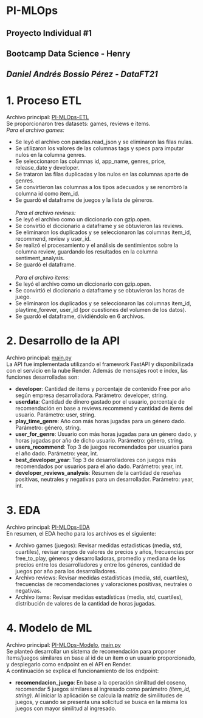 # PI-MLOps
## Proyecto Individual #1
## Bootcamp Data Science - Henry
## *Daniel Andrés Bossio Pérez - DataFT21*
# 1. Proceso ETL
Archivo principal: [PI-MLOps-ETL]()<br>
Se proporcionaron tres datasets: games, reviews e items.<br>
*Para el archivo games:*
- Se leyó el archivo con pandas.read_json y se eliminaron las filas nulas.
- Se utilizaron los valores de las columnas tags y specs para imputar nulos en la columna genres.
- Se seleccionaron las columnas id, app_name, genres, price, release_date y developer.
- Se trataron las filas duplicadas y los nulos en las columnas aparte de genres.
- Se convirtieron las columnas a los tipos adecuados y se renombró la columna id como item_id.
- Se guardó el dataframe de juegos y la lista de géneros.<br><br>
*Para el archivo reviews:*
- Se leyó el archivo como un diccionario con gzip.open.
- Se convirtió el diccionario a dataframe y se obtuvieron las reviews.
- Se eliminaron los duplicados y se seleccionaron las columnas item_id, recommend, review y user_id.
- Se realizó el procesamiento y el análisis de sentimientos sobre la columna review, guardando los resultados en la columna sentiment_analysis.
- Se guardó el dataframe.<br><br>
*Para el archivo items:*
- Se leyó el archivo como un diccionario con gzip.open.
- Se convirtió el diccionario a dataframe y se obtuvieron las horas de juego.
- Se eliminaron los duplicados y se seleccionaron las columnas item_id, playtime_forever, user_id (por cuestiones del volumen de los datos).
- Se guardó el dataframe, dividiéndolo en 6 archivos.
# 2. Desarrollo de la API
Archivo principal: [main.py](main.py)
<br>La API fue implementada utilizando el framework FastAPI y disponibilizada con el servicio en la nube Render. Además de mensajes root e index, las funciones desarrolladas son:
- **developer**: Cantidad de items y porcentaje de contenido Free por año según empresa desarrolladora. Parámetro: developer, string.
- **userdata**: Cantidad de dinero gastado por el usuario, porcentaje de recomendación en base a reviews.recommend y cantidad de items del usuario. Parámetro: user, string.
- **play_time_genre**: Año con más horas jugadas para un género dado. Parámetro: género, string.
- **user_for_genre**: Usuario con más horas jugadas para un género dado, y horas jugadas por año de dicho usuario. Parámetro: género, string.
- **users_recommend**: Top 3 de juegos recomendados por usuarios para el año dado. Parámetro: year, int.
- **best_developer_year**: Top 3 de desarrolladores con juegos más recomendados por usuarios para el año dado. Parámetro: year, int.
- **developer_reviews_analysis**: Resumen de la cantidad de reseñas positivas, neutrales y negativas para un desarrollador. Parámetro: year, int.
# 3. EDA
Archivo principal: [PI-MLOps-EDA]()<br>
En resumen, el EDA hecho para los archivos es el siguiente:
- Archivo games (juegos): Revisar medidas estadísticas (media, std, cuartiles), revisar rangos de valores de precios y años, frecuencias por free_to_play, géneros y desarrolladoras, promedio y mediana de los precios entre los desarrolladores y entre los géneros, cantidad de juegos por año para los desarrolladores.
- Archivo reviews: Revisar medidas estadísticas (media, std, cuartiles), frecuencias de recomendaciones y valoraciones positivas, neutrales o negativas.
- Archivo items: Revisar medidas estadísticas (media, std, cuartiles), distribución de valores de la cantidad de horas jugadas.
# 4. Modelo de ML
Archivo principal: [PI-MLOps-Modelo](), [main.py](main.py)<br>
Se planteó desarrollar un sistema de recomendación para proponer ítems/juegos similares en base al id de un ítem o un usuario proporcionado, y desplegarlo como endpoint en el API en Render.<br>
A continuación se explica el funcionamiento de los endpoint:<br>
- **recomendacion_juego**: En base a la operación similitud del coseno, recomendar 5 juegos similares al ingresado como parámetro *(item_id, string)*. Al iniciar la aplicación se calcula la matriz de similitudes de juegos, y cuando se presenta una solicitud se busca en la misma los juegos con mayor similitud al ingresado.
